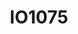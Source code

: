 ---
layout: default
title:  "IO1075"
image: 
level: Bachelor
url: 
description: Software Product Development
introduction: >-
    
---